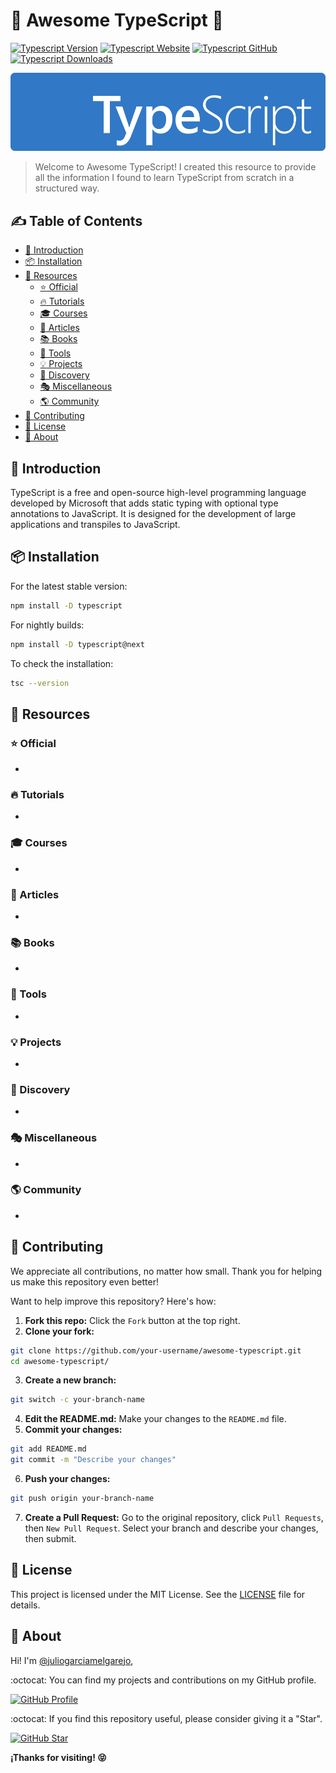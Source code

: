# :star2: Awesome TypeScript :rocket:

[![Typescript Version](https://img.shields.io/npm/v/typescript?color=green&labelColor=black&label=Version)](https://www.npmjs.com/package/typescript)
[![Typescript Website](https://img.shields.io/website?url=https%3A%2F%2Fwww.typescriptlang.org%2F&up_message=Official&label=Website&labelColor=black&up_color=red)](https://www.typescriptlang.org/)
[![Typescript GitHub](https://img.shields.io/website?url=https%3A%2F%2Fgithub.com%2Fmicrosoft%2Ftypescript%2F&up_message=Typescript&up_color=blue&labelColor=black&label=GitHub)](https://github.com/microsoft/typescript/)
[![Typescript Downloads](https://img.shields.io/npm/dw/typescript.svg?color=FFD300&labelColor=black&label=Downloads)](https://www.npmjs.com/package/typescript)

![Typescript Banner](/media/ts-banner.png)

> Welcome to Awesome TypeScript! I created this resource to provide all the information I found to learn TypeScript from scratch in a structured way.

## :writing_hand: Table of Contents

- [:rocket: Introduction](#introduction)
- [:package: Installation](#installation)
- [:link: Resources](#resources)
  - [:star: Official](#official)
  - [:fire: Tutorials](#tutorials)
  - [:mortar_board: Courses](#courses)
  - [:memo: Articles](#articles)
  - [:books: Books](#books)
  - [:dart: Tools](#tools)
  - [:bulb: Projects](#projects)
  - [:mag_right: Discovery](#discovery)
  - [:performing_arts: Miscellaneous](#miscellaneous)
  - [:earth_americas: Community](#community)
- [:handshake: Contributing](#contributing)
- [:scroll: License](#license)
- [:sparkling_heart: About](#about)

<a id="Introduction"></a>
## :rocket: Introduction

TypeScript is a free and open-source high-level programming language developed by Microsoft that adds static typing with optional type annotations to JavaScript. It is designed for the development of large applications and transpiles to JavaScript.

<a id="Installation"></a>
## :package: Installation

For the latest stable version:

  ```bash
  npm install -D typescript
  ```

For nightly builds:

  ```bash
  npm install -D typescript@next
  ```

To check the installation:

  ```bash
  tsc --version
  ```

<a id="Resources"></a>
## :link: Resources

<a id="Official"></a>
### :star: Official

-

<a id="Tutorials"></a>
### :fire: Tutorials

-

<a id="Courses"></a>
### :mortar_board: Courses

-

<a id="Articles"></a>
### :memo: Articles

-

<a id="Books"></a>
### :books: Books

-

<a id="Tools"></a>
### :dart: Tools

-

<a id="Projects"></a>
### :bulb: Projects

-

<a id="Discovery"></a>
### :mag_right: Discovery

-

<a id="Miscellaneous"></a>
### :performing_arts: Miscellaneous

-

<a id="Community"></a>
### :earth_americas: Community

-

<a id="Contributing"></a>
## :handshake: Contributing

We appreciate all contributions, no matter how small. Thank you for helping us make this repository even better!

Want to help improve this repository? Here's how:

1. **Fork this repo:** Click the ```Fork``` button at the top right.
2. **Clone your fork:**
  ```bash
  git clone https://github.com/your-username/awesome-typescript.git
  cd awesome-typescript/
  ```
3. **Create a new branch:**
  ```bash
  git switch -c your-branch-name
  ```
4. **Edit the README.md:** Make your changes to the ```README.md``` file.
5. **Commit your changes:**
  ```bash
  git add README.md
  git commit -m "Describe your changes"
  ```
6. **Push your changes:**
  ```bash
  git push origin your-branch-name
  ```
7. **Create a Pull Request:** Go to the original repository, click ```Pull Requests```, then ```New Pull Request```. Select your branch and describe your changes, then submit.

<a id="License"></a>
## :scroll: License

This project is licensed under the MIT License. See the [LICENSE](./LICENSE.txt) file for details.

<a id="About"></a>
## :sparkling_heart: About

Hi! I'm [@juliogarciamelgarejo](https://github.com/juliogarciamelgarejo/README.txt), 

:octocat: You can find my projects and contributions on my GitHub profile.

[![GitHub Profile](https://img.shields.io/badge/GitHub-VISIT_PROFILE-14a1f6?style=for-the-badge&logo=github&logoColor=white&labelColor=black)](https://github.com/juliogarciamelgarejo)

:octocat: If you find this repository useful, please consider giving it a "Star".

[![GitHub Star](https://img.shields.io/badge/GitHub-Give_a_Star-yellow?style=for-the-badge&logo=github&logoColor=white&labelColor=black)](https://github.com/juliogarciamelgarejo/learn-typescript/stargazers)

**¡Thanks for visiting! :stuck_out_tongue_closed_eyes:**
